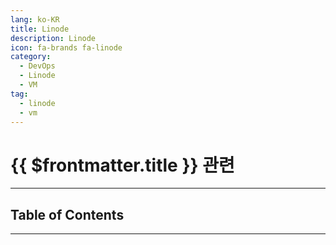 ```yaml
---
lang: ko-KR
title: Linode
description: Linode
icon: fa-brands fa-linode
category:
  - DevOps
  - Linode
  - VM
tag:
  - linode
  - vm
---
```


# {{ $frontmatter.title }} 관련

<ShieldsGroup logos="docker,linode"/>

---

## Table of Contents

<ToCLocal basePath="/devops/linode/" />

---

<TagLinks />